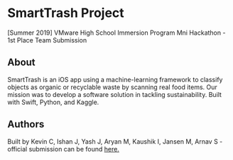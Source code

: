 # SmartTrash Project

[Summer 2019] VMware High School Immersion Program Mni Hackathon - 1st Place Team Submission

## About
SmartTrash is an iOS app using a machine-learning framework to classify objects as organic or recyclable waste by scanning real food items.  Our mission was to develop a software solution in tackling sustainability. Built with Swift, Python, and Kaggle.

## Authors
Built by Kevin C, Ishan J, Yash J, Aryan M, Kaushik I, Jansen M, Arnav S - official submission can be found [here.](https://www.youtube.com/watch?v=nLJatRdyQJY)
